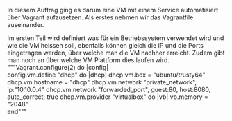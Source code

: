 In diesem Auftrag ging es darum eine VM mit einem Service automatisiert über Vagrant aufzusetzen.
Als erstes nehmen wir das Vagrantfile auseinander.

Im ersten Teil wird definiert was für ein Betriebssystem verwendet wird und wie die VM heissen soll, ebenfalls können gleich die IP und die Ports eingetragen werden, über welche man die VM nachher erreicht. Zudem gibt man noch an über welche VM Plattform dies laufen wird.
"""Vagrant.configure(2) do |config|  
  config.vm.define "dhcp" do |dhcp|
    dhcp.vm.box = "ubuntu/trusty64"
    dhcp.vm.hostname = "dhcp"
    dhcp.vm.network "private_network", ip:"10.10.0.4" 
	dhcp.vm.network "forwarded_port", guest:80, host:8080, auto_correct: true
	dhcp.vm.provider "virtualbox" do |vb|
	  vb.memory = "2048"  
	end"""
  
